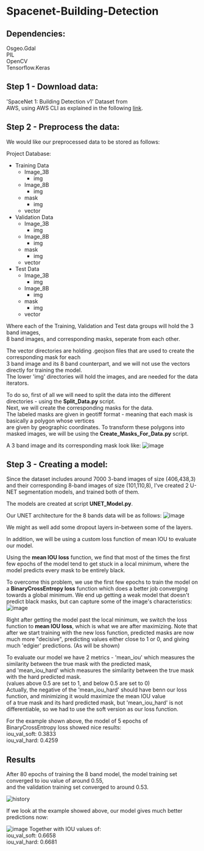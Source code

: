 # Spacenet-Building-Detection
## Dependencies:
Osgeo.Gdal\
PIL\
OpenCV\
Tensorflow.Keras

## Step 1 - Download data:
'SpaceNet 1: Building Detection v1' Dataset from\
AWS, using AWS CLI as explained in the following [link](https://spacenet.ai/spacenet-buildings-dataset-v1/).



## Step 2 - Preprocess the data:
We would like our preprocessed data to be stored as follows: 

Project Database:
- Training Data
  - Image_3B
    - img
  - Image_8B
    - img
  - mask
    - img
  - vector
- Validation Data
  - Image_3B
    - img
  - Image_8B
    - img
  - mask
    - img
  - vector
- Test Data
  - Image_3B
    - img
  - Image_8B
    - img
  - mask
    - img
  - vector

Where each of the Training, Validation and Test data groups will hold the 3 band images,\
8 band images, and corresponding masks, seperate from each other.

The vector directories are holding .geojson files that are used to create the corresponding mask for each\
3 band image and its 8 band counterpart, and we will not use the vectors directly for training the model.\
The lower 'img' directories will hold the images, and are needed for the data iterators.

To do so, first of all we will need to split the data into the different directories - using the **Split_Data.py** script.\
Next, we will create the corresponding masks for the data.\
The labeled masks are given in geotiff format - meaning that each mask is basically a polygon whose vertices\
are given by geographic coordinates. To transform these polygons into masked images, we will be using the **Create_Masks_For_Data.py** script.


A 3 band image and its corresponding mask look like:
![image](https://github.com/IdanC1s2/Spacenet-Building-Detection/blob/main/Images/Image%20and%20its%20true%20mask.png)

## Step 3 - Creating a model:
Since the dataset includes around 7000 3-band images of size (406,438,3) and their corresponding 8-band images of size (101,110,8),
I've created 2 U-NET segmentation models, and trained both of them.

The models are created at script **UNET_Model.py**.

Our UNET architecture for the 8 bands data will be as follows:
![image](https://github.com/IdanC1s2/Spacenet-Building-Detection/blob/main/Images/UNET%20Architecture%208B.jpg)

We might as well add some dropout layers in-between some of the layers.

In addition, we will be using a custom loss function of mean IOU to evaluate our model.

Using the **mean IOU loss** function, we find that most of the times the first few epochs of the model tend to get stuck in a local minimum,
where the model predicts every mask to be entirely black. 

To overcome this problem, we use the first few epochs to train the model on a **BinaryCrossEntropy loss** function which does a better job converging towards a global minimum. We end up getting a weak model that doesn't predict black masks, but can capture some of the image's characteristics:
![image](https://github.com/IdanC1s2/Spacenet-Building-Detection/blob/main/Images/Masks_5_Epoch.png)

Right after getting the model past the local minimum, we switch the loss function to **mean IOU loss**, which is what we are after maximizing.
Note that after we start training with the new loss function, predicted masks are now much more "decisive", predicting values either close to 1 or 0, and giving much 'edgier' predictions. (As will be shown)

To evaluate our model we have 2 metrics - 'mean_iou' which measures the similarity between the true mask with the predicted mask,\
and 'mean_iou_hard' which measures the similarity between the true mask with the hard predicted mask.\
(values above 0.5 are set to 1, and below 0.5 are set to 0)\
Actually, the negative of the 'mean_iou_hard' should have benn our loss function, and minimizing it would maximize the mean IOU value\
of a true mask and its hard predicted mask, but 'mean_iou_hard' is not differentiable, so we had to use the soft version as our loss function.

For the example shown above, the model of 5 epochs of BinaryCrossEntropy loss showed nice results:\
iou_val_soft: 0.3833\
iou_val_hard: 0.4259



## Results
After 80 epochs of training the 8 band model, the model training set converged to iou value of around 0.55,\
and the validation training set converged to around 0.53.

![history](https://github.com/IdanC1s2/Spacenet-Building-Detection/blob/main/Images/training%20curve%20-%20125%20epochs.png)

If we look at the example showed above, our model gives much better predictions now:

![image](https://github.com/IdanC1s2/Spacenet-Building-Detection/blob/main/Images/Masks_125_Epochs.png)
Together with IOU values of:\
iou_val_soft: 0.6658\
iou_val_hard: 0.6681

